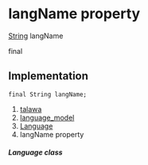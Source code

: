 
<div>

# langName property

</div>


[String](https://api.flutter.dev/flutter/dart-core/String-class.html)
langName


final




## Implementation

``` language-dart
final String langName;
```







1.  [talawa](../../index.md)
2.  [language_model](../../models_language_language_model/)
3.  [Language](../../models_language_language_model/Language-class.md)
4.  langName property

##### Language class







